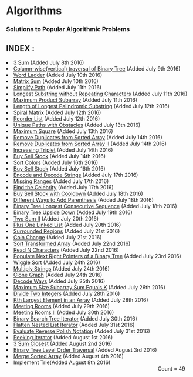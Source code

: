 <html>
    <h1>Algorithms</h1>
    <h3> Solutions to Popular Algorithmic Problems </h3>
    <div>
        <h2>INDEX :</h2>
    </div>
    <div>
        <li> <a href="https://github.com/anujbora/Algorithms/tree/master/3Sum"> 3 Sum</a> (Added July 8th 2016) </li>
        <li> <a href="https://github.com/anujbora/Algorithms/tree/master/Binary%20Tree%20Column-wise%20Traversal"> Column-wise(vertical) traversal of Binary Tree</a> (Added July 9th 2016) </li>
        <li> <a href="https://github.com/anujbora/Algorithms/tree/master/Word%20Ladder"> Word Ladder</a> (Added July 10th 2016) </li>
        <li> <a href="https://github.com/anujbora/Algorithms/tree/master/Matrix%20Sum"> Matrix Sum</a> (Added July 10th 2016) </li>
        <li> <a href="https://github.com/anujbora/Algorithms/tree/master/Simplify%20Path"> Simplify Path</a> (Added July 11th 2016) </li>
        <li> <a href="https://github.com/anujbora/Algorithms/tree/master/Longest%20Substring without%20Repeating%20Characters"> Longest Substring without Repeating Characters</a> (Added July 11th 2016) </li>
        <li> <a href="https://github.com/anujbora/Algorithms/tree/master/Maximum%20Product%20Subarray"> Maximum Product Subarray</a> (Added July 11th 2016) </li>
        <li> <a href="https://github.com/anujbora/Algorithms/tree/master/Length%20of%20Longest%20Palindromic%20Substring"> Length of Longest Palindromic Substring</a> (Added July 12th 2016) </li>
        <li> <a href="https://github.com/anujbora/Algorithms/tree/master/Spiral%20Matrix"> Spiral Matrix</a> (Added July 12th 2016) </li>
        <li> <a href="https://github.com/anujbora/Algorithms/tree/master/Reorder%20List"> Reorder List</a> (Added July 12th 2016) </li>
        <li> <a href="https://github.com/anujbora/Algorithms/tree/master/Unique%20Paths%20with%20Obstacles"> Unique Paths with Obstacles</a> (Added July 13th 2016) </li>
        <li> <a href="https://github.com/anujbora/Algorithms/tree/master/Maximum%20Square"> Maximum Square</a> (Added July 13th 2016) </li>
        <li> <a href="https://github.com/anujbora/Algorithms/tree/master/Remove%20Duplicates%20from%20Sorted%20Array"> Remove Duplicates from Sorted Array</a> (Added July 14th 2016) </li>
        <li> <a href="https://github.com/anujbora/Algorithms/tree/master/Remove%20Duplicates%20from%20Sorted%20Array%20II"> Remove Duplicates from Sorted Array II</a> (Added July 14th 2016) </li>
       <li> <a href="https://github.com/anujbora/Algorithms/tree/master/Increasing%20Triplet"> Increasing Triplet</a> (Added July 14th 2016) </li>
       <li> <a href="https://github.com/anujbora/Algorithms/blob/master/Buy%20Sell%20Stock/Stock.cpp"> Buy Sell Stock</a> (Added July 14th 2016) </li>
       <li> <a href="https://github.com/anujbora/Algorithms/blob/master/Sort%20Colors/"> Sort Colors</a> (Added July 16th 2016) </li>
       <li> <a href="https://github.com/anujbora/Algorithms/blob/master/Buy%20Sell%20Stock/"> Buy Sell Stock</a> (Added July 16th 2016) </li>
       <li> <a href="https://github.com/anujbora/Algorithms/blob/master/Encode%20and%20Decode%20Strings/"> Encode and Decode Strings</a> (Added July 17th 2016) </li>
       <li> <a href="https://github.com/anujbora/Algorithms/blob/master/Missing%20Ranges/"> Missing Ranges</a> (Added July 17th 2016) </li>
       <li> <a href="https://github.com/anujbora/Algorithms/blob/master/Find%20the%20Celebrity/"> Find the Celebrity</a> (Added July 17th 2016) </li>
       <li> <a href="https://github.com/anujbora/Algorithms/blob/master/Buy%20Sell%20Stock%20with%20Cooldown"> Buy Sell Stock with Cooldown</a> (Added July 18th 2016) </li>
       <li> <a href="https://github.com/anujbora/Algorithms/blob/master/Different%20Ways%20to%20Add%20Parenthesis"> Different Ways to Add Parenthesis</a> (Added July 18th 2016) </li> 
       <li> <a href="https://github.com/anujbora/Algorithms/tree/master/Binary%20Tree%20Longest%20Consecutive%20Sequence"> Binary Tree Longest Consecutive Sequence</a> (Added July 18th 2016) </li>
       <li> <a href="https://github.com/anujbora/Algorithms/tree/master/Binary%20Tree%20Upside%20Down"> Binary Tree Upside Down</a> (Added July 19th 2016) </li> 
       <li> <a href="https://github.com/anujbora/Algorithms/tree/master/Two%20Sum%20II"> Two Sum II</a> (Added July 20th 2016) </li>
       <li> <a href="https://github.com/anujbora/Algorithms/tree/master/Plus%20One%20Linked%20List"> Plus One Linked List</a> (Added July 20th 2016) </li> 
       <li> <a href="https://github.com/anujbora/Algorithms/tree/master/Surrounded%20Regions"> Surrounded Regions</a> (Added July 21st 2016) </li> 
       <li> <a href="https://github.com/anujbora/Algorithms/tree/master/Coin%20Change"> Coin Change</a> (Added July 21st 2016) </li> 
       <li> <a href="https://github.com/anujbora/Algorithms/tree/master/Sort%20Transformed%20Array"> Sort Transformed Array</a> (Added July 22nd 2016) </li> 
       <li> <a href="https://github.com/anujbora/Algorithms/tree/master/Read%20N%20Characters"> Read N Characters</a> (Added July 22nd 2016) </li> 
       <li> <a href="https://github.com/anujbora/Algorithms/tree/master/Populate%20Next%20Right%20Pointers"> Populate Next Right Pointers of a Binary Tree</a> (Added July 23rd 2016) </li> 
       <li> <a href="https://github.com/anujbora/Algorithms/tree/master/Wiggle%20Sort"> Wiggle Sort</a> (Added July 24th 2016) </li> 
       <li> <a href="https://github.com/anujbora/Algorithms/tree/master/Multiply%20Strings"> Multiply Strings</a> (Added July 24th 2016) </li> 
       <li> <a href="https://github.com/anujbora/Algorithms/tree/master/Clone%20Graph"> Clone Graph</a> (Added July 24th 2016) </li> 
       <li> <a href="https://github.com/anujbora/Algorithms/tree/master/Decode%20Ways"> Decode Ways</a> (Added July 25th 2016) </li> 
       <li> <a href="https://github.com/anujbora/Algorithms/tree/master/Maximum%20Size%20Subarray%20Sum%20Equals%20k"> Maximum Size Subarray Sum Equals K</a> (Added July 26th 2016) </li>
       <li> <a href="https://github.com/anujbora/Algorithms/tree/master/Divide%20Two%20Integers"> Divide Two Integers</a> (Added July 28th 2016) </li> 
       <li> <a href="https://github.com/anujbora/Algorithms/tree/master/Kth%20Largest%20Element%20in%20an%20Array"> Kth Largest Element in an Array</a> (Added July 28th 2016) </li> 
       <li> <a href="https://github.com/anujbora/Algorithms/tree/master/Meeting%20Rooms"> Meeting Rooms</a> (Added July 29th 2016) </li>
       <li> <a href="https://github.com/anujbora/Algorithms/tree/master/Meeting%20Rooms%20II"> Meeting Rooms II</a> (Added July 30th 2016) </li> 
       <li> <a href="https://github.com/anujbora/Algorithms/tree/master/Binary%20Search%20Tree%20Iterator"> Binary Search Tree Iterator</a> (Added July 30th 2016) </li>
       <li> <a href="https://github.com/anujbora/Algorithms/tree/master/Flatten%20Nested%20List%20Iterator"> Flatten Nested List Iterator</a> (Added July 31st 2016) </li>
       <li> <a href="https://github.com/anujbora/Algorithms/tree/master/Evaluate%20Reverse%20Polish%20Notation"> Evaluate Reverse Polish Notation</a> (Added July 31st 2016) </li>
       <li> <a href="https://github.com/anujbora/Algorithms/tree/master/Peeking%20Iterator"> Peeking Iterator</a> (Added August 1st 2016) </li>
       <li> <a href="https://github.com/anujbora/Algorithms/tree/master/3Sum%20Closest"> 3 Sum Closest</a> (Added August 2nd 2016) </li>
       <li> <a href="https://github.com/anujbora/Algorithms/tree/master/Binary%20Tree%20Level%20Order%20Traversal"> Binary Tree Level Order Traversal</a> (Added August 3rd 2016) </li>
       <li> <a href="https://github.com/anujbora/Algorithms/tree/master/Merge%20Sorted%20Array"> Merge Sorted Array</a> (Added August 4th 2016) </li>
       <li> <a href="https://github.com/anujbora/Algorithms/tree/master/Implement%20Trie"> </a> Implement Trie(Added August 8th 2016) </li>
    </div>
    <div id="counter" align="right">  
        Count = 49 &nbsp;&nbsp;&nbsp;
    </div>
</html>